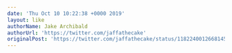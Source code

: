 ```yaml
---
date: 'Thu Oct 10 10:22:38 +0000 2019'
layout: like
authorName: Jake Archibald
authorUrl: 'https://twitter.com/jaffathecake'
originalPost: 'https://twitter.com/jaffathecake/status/1182240012668145664'
---
```

